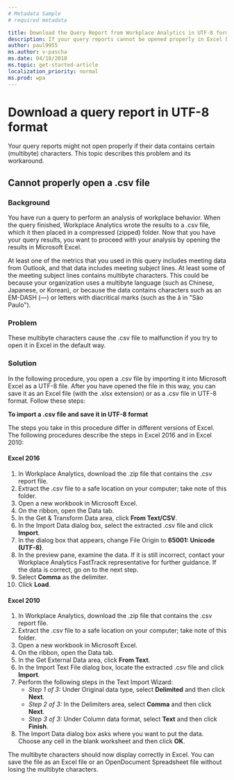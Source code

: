```yaml
---
# Metadata Sample
# required metadata

title: Download the Query Report from Workplace Analytics in UTF-8 format
description: If your query reports cannot be opened properly in Excel because they contain multi-byte characters, follow these steps to work around the problem.   
author: paul9955
ms.author: v-pascha
ms.date: 04/18/2018
ms.topic: get-started-article
localization_priority: normal 
ms.prod: wpa
---
```


# Download a query report in UTF-8 format 

Your query reports might not open properly if their data contains certain (multibyte) characters. This topic describes this problem and its workaround. 

## Cannot properly open a .csv file

### Background

You have run a query to perform an analysis of workplace behavior. When the query finished, Workplace Analytics wrote the results to a .csv file, which it then placed in a compressed (zipped) folder. Now that you have your query results, you want to proceed with your analysis by opening the results in Microsoft Excel. 

At least one of the metrics that you used in this query includes meeting data from Outlook, and that data includes meeting subject lines. At least some of the meeting subject lines contains multibyte characters. This could be because your organization uses a multibyte language (such as Chinese, Japanese, or Korean), or because the data contains characters such as an EM-DASH (—) or letters with diacritical marks (such as the ã in "São Paulo"). 

### Problem
These multibyte characters cause the .csv file to malfunction if you try to open it in Excel in the default way. 

### Solution
In the following procedure, you open a .csv file by importing it into Microsoft Excel as a UTF-8 file. After you have opened the file in this way, you can save it as an Excel file (with the .xlsx extension) or as a .csv file in UTF-8 format. Follow these steps:

**To import a .csv file and save it in UTF-8 format** 

The steps you take in this procedure differ in different versions of Excel. The following procedures describe the steps in Excel 2016 and in Excel 2010: 

#### Excel 2016

1. In Workplace Analytics, download the .zip file that contains the .csv report file. 
2. Extract the .csv file to a safe location on your computer; take note of this folder.
3. Open a new workbook in Microsoft Excel.
4. On the ribbon, open the Data tab.
5. In the Get & Transform Data area, click **From Text/CSV**.
6. In the Import Data dialog box, select the extracted .csv file and click **Import**.
7. In the dialog box that appears, change File Origin to **65001: Unicode (UTF-8)**. 
8. In the preview pane, examine the data. If it is still incorrect, contact your Workplace Analytics FastTrack representative for further guidance. If the data is correct, go on to the next step.
9. Select **Comma** as the delimiter.
10. Click **Load**. 

#### Excel 2010

1. In Workplace Analytics, download the .zip file that contains the .csv report file.
2. Extract the .csv file to a safe location on your computer; take note of this folder. 
3. Open a new workbook in Microsoft Excel.
4. On the ribbon, open the Data tab.
5. In the Get External Data area, click **From Text**.
6. In the Import Text File dialog box, locate the extracted .csv file and click **Import**. 
7. Perform the following steps in the Text Import Wizard: 
   * *Step 1 of 3:* Under Original data type, select **Delimited** and then click **Next**. 
   * *Step 2 of 3:* In the Delimiters area, select **Comma** and then click **Next**.
   * *Step 3 of 3:* Under Column data format, select **Text** and then click **Finish**. 
8. The Import Data dialog box asks where you want to put the data. Choose any cell in the blank worksheet and then click **OK**. 

The multibyte characters should now display correctly in Excel. You can save the file as an Excel file or an OpenDocument Spreadsheet file without losing the multibyte characters.
